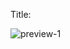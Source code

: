 Title:



![preview-1](https://user-images.githubusercontent.com/47809649/137537728-e5a4841c-c6d2-4ba6-b99b-448e0529c4c9.png)
